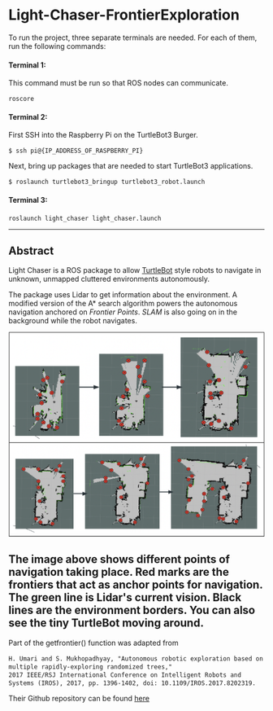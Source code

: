 # Light-Chaser-FrontierExploration

To run the project, three separate terminals are needed. For each of them, run the following commands: 

#### Terminal 1: 
This command must be run so that ROS nodes can communicate.

```
roscore
```


#### Terminal 2:

First SSH into the Raspberry Pi on the TurtleBot3 Burger. 
```
$ ssh pi@{IP_ADDRESS_OF_RASPBERRY_PI}
```
Next, bring up packages that are needed to start TurtleBot3 applications.
```
$ roslaunch turtlebot3_bringup turtlebot3_robot.launch
```


#### Terminal 3:
```
roslaunch light_chaser light_chaser.launch
```
---

## Abstract

Light Chaser is a ROS package to allow [TurtleBot](https://www.turtlebot.com/turtlebot3/) style robots to navigate in unknown, unmapped cluttered environments autonomously. 

The package uses Lidar to get information about the environment. A modified version of the A* search algorithm powers the autonomous navigation anchored on _Frontier Points_. _SLAM_ is also going on in the background while the robot navigates.


![Frontiers and SLAM](/assets/img1.png)

The image above shows different points of navigation taking place. Red marks are the frontiers that act as anchor points for navigation. The green line is Lidar's current vision. Black lines are the environment borders. You can also see the tiny TurtleBot moving around.
---

Part of the getfrontier() function was adapted from 
```
H. Umari and S. Mukhopadhyay, "Autonomous robotic exploration based on multiple rapidly-exploring randomized trees," 
2017 IEEE/RSJ International Conference on Intelligent Robots and Systems (IROS), 2017, pp. 1396-1402, doi: 10.1109/IROS.2017.8202319.
```
Their Github repository can be found [here](https://github.com/hasauino/rrt_exploration)
